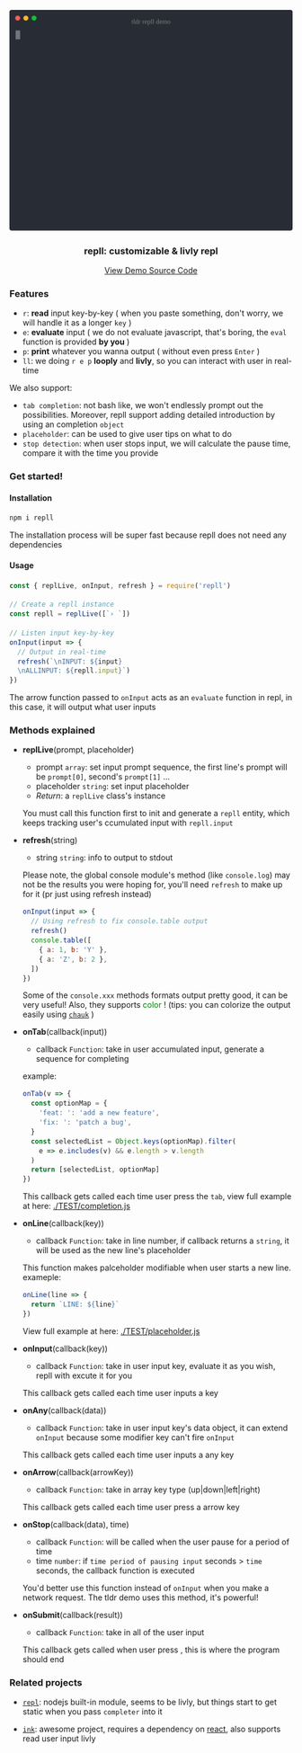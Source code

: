 <p align="center">
  <a href="https://github.com/beetcb/repll">
    <img src="assets/demo.svg" alt="demo" width="600">
  </a>
  <h3 align="center">repll: customizable & livly repl</h3>
  <p align="center">
    <a href="https://github.com/beetcb/repll/blob/master/TEST/tldr.js">View Demo Source Code</a>
  </p>
</p>

### Features

- `r`: **read** input key-by-key ( when you paste something, don't worry, we will handle it as a longer `key` )
- `e`: **evaluate** input ( we do not evaluate javascript, that's boring, the `eval` function is provided **by you** )
- `p`: **print** whatever you wanna output ( without even press `Enter` )
- `ll`: we doing `r e p` **looply** and **livly**, so you can interact with user in real-time

We also support:

- `tab completion`: not bash like, we won't endlessly prompt out the possibilities. Moreover, repll support adding detailed introduction by using an completion `object`
- `placeholder`: can be used to give user tips on what to do
- `stop detection`: when user stops input, we will calculate the pause time, compare it with the time you provide

### Get started!

#### Installation

```bash
npm i repll
```

The installation process will be super fast because repll does not need any dependencies

#### Usage

```js
const { replLive, onInput, refresh } = require('repll')

// Create a repll instance
const repll = replLive([`› `])

// Listen input key-by-key
onInput(input => {
  // Output in real-time
  refresh(`\nINPUT: ${input}
  \nALLINPUT: ${repll.input}`)
})
```

The arrow function passed to `onInput` acts as an `evaluate` function in repl, in this case, it will output what user inputs

### Methods explained

- **replLive**(prompt, placeholder)

  - prompt `array`: set input prompt sequence, the first line's prompt will be `prompt[0]`, second's `prompt[1]` ...
  - placeholder `string`: set input placeholder
  - _Return_: a `replLive` class's instance

  You must call this function first to init and generate a `repll` entity, which keeps tracking user's ccumulated input with `repll.input`

- **refresh**(string)

  - string `string`: info to output to stdout

  Please note, the global console module's method (like `console.log`) may not be the results you were hoping for, you'll need `refresh` to make up for it (pr just using refresh instead)

  ```js
  onInput(input => {
    // Using refresh to fix console.table output
    refresh()
    console.table([
      { a: 1, b: 'Y' },
      { a: 'Z', b: 2 },
    ])
  })
  ```

  Some of the `console.xxx` methods formats output pretty good, it can be very useful!
  Also, they supports <span style="color: green">color</span> ! (tips: you can colorize the output easily using [`chauk`](https://github.com/chalk/chalk)
  )

- **onTab**(callback(input))

  - callback `Function`: take in user accumulated input, generate a sequence for completing

  example:

  ```js
  onTab(v => {
    const optionMap = {
      'feat: ': 'add a new feature',
      'fix: ': 'patch a bug',
    }
    const selectedList = Object.keys(optionMap).filter(
      e => e.includes(v) && e.length > v.length
    )
    return [selectedList, optionMap]
  })
  ```

  This callback gets called each time user press the `tab`, view full example at here: [./TEST/completion.js](./TEST/completion.js)

- **onLine**(callback(key))

  - callback `Function`: take in line number, if callback returns a `string`, it will be used as the new line's placeholder

  This function makes palceholder modifiable when user starts a new line.
  exameple:

  ```js
  onLine(line => {
    return `LINE: ${line}`
  })
  ```

  View full example at here: [./TEST/placeholder.js](./TEST/placeholder.js)

- **onInput**(callback(key))

  - callback `Function`: take in user input key, evaluate it as you wish, repll with excute it for you

  This callback gets called each time user inputs a key

- **onAny**(callback(data))

  - callback `Function`: take in user input key's data object, it can extend `onInput` because some modifier key can't fire `onInput`

  This callback gets called each time user inputs a any key

- **onArrow**(callback(arrowKey))

  - callback `Function`: take in array key type (up|down|left|right)

  This callback gets called each time user press a arrow key

- **onStop**(callback(data), time)

  - callback `Function`: will be called when the user pause for a period of time
  - time `number`: if `time period of pausing input` seconds > `time` seconds, the callback function is executed

  You'd better use this function instead of `onInput` when you make a network request.
  The tldr demo uses this method, it's powerful!

- **onSubmit**(callback(result))

  - callback `Function`: take in all of the user input

  This callback gets called when user press <ctrl-d>, this is where the program should end

### Related projects

- [`repl`](https://nodejs.org/dist/latest-v15.x/docs/api/repl.html): nodejs built-in module, seems to be livly, but things start to get static when you pass `completer` into it

- [`ink`](https://github.com/vadimdemedes/ink): awesome project, requires a dependency on [react](https://github.com/facebook/react), also supports read user input livly
